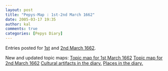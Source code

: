 ```yaml
---
layout: post
title: "Pepys-Map : 1st-2nd March 1662"
date: 2005-03-17 19:35
author: kal
comments: true
categories: [Pepys Diary]
---
```

Entries posted for <a href="http://www.pepysdiary.com/archive/1662/03/01/index.php">1st</a> and <a href="http://www.pepysdiary.com/archive/1662/03/02/index.php">2nd March 1662</a>.

<!--more-->
New and updated topic maps:
<a href="http://www.techquila.com/blog/archives/16620301.ltm">Topic map for 1st March 1662</a>
<a href="http://www.techquila.com/blog/archives/16620302.ltm">Topic map for 2nd March 1662</a>
<a href="http://www.techquila.com/blog/archives/pepys-diary-culture.ltm">Cultural artifacts in the diary.</a>
<a href="http://www.techquila.com/blog/archives/pepys-diary-places.ltm">Places in the diary.</a>

